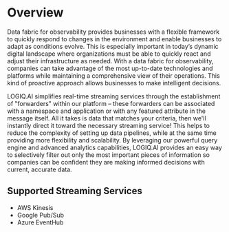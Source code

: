 # Overview

Data fabric for observability provides businesses with a flexible framework to quickly respond to changes in the environment and enable businesses to adapt as conditions evolve. This is especially important in today’s dynamic digital landscape where organizations must be able to quickly react and adjust their infrastructure as needed. With a data fabric for observability, companies can take advantage of the most up-to-date technologies and platforms while maintaining a comprehensive view of their operations. This kind of proactive approach allows businesses to make intelligent decisions.

LOGIQ.AI simplifies real-time streaming services through the establishment of "forwarders" within our platform – these forwarders can be associated with a namespace and application or with any featured attribute in the message itself. All it takes is data that matches your criteria, then we'll instantly direct it toward the necessary streaming service! This helps to reduce the complexity of setting up data pipelines, while at the same time providing more flexibility and scalability. By leveraging our powerful query engine and advanced analytics capabilities, LOGIQ.AI provides an easy way to selectively filter out only the most important pieces of information so companies can be confident they are making informed decisions with current, accurate data.

## Supported Streaming Services

* AWS Kinesis
* Google Pub/Sub
* Azure EventHub
